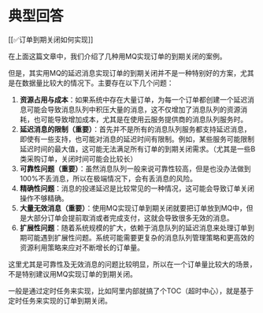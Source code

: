 # 典型回答


[[✅订单到期关闭如何实现]]



在上面这篇文章中，我们介绍了几种用MQ实现订单的到期关闭的案例。



但是，其实用MQ的延迟消息实现订单的到期关闭并不是一种特别好的方案，尤其是在数据量比较大的情况下。主要存在以下几个问题：



1. **资源占用与成本**：如果系统中存在大量订单，为每一个订单都创建一个延迟消息可能会导致消息队列中积压大量的消息，这不仅增加了消息队列的资源消耗，也可能导致增加成本，尤其是在使用云服务提供商的消息队列服务时。
2. **延迟消息的限制（重要）**：首先并不是所有的消息队列服务都支持延迟消息，即使有一些支持，也可能对消息的延迟时间有限制。例如，某些服务可能限制延迟时间的最大值，这可能无法满足所有订单的到期关闭需求。（尤其是一些B类采购订单，关闭时间可能会比较长）
3. **可靠性问题（重要）**：虽然消息队列一般来说可靠性较高，但是也没办法做到100%不丢消息，所以在极端情况下，会有丢消息的风险。
4. **精确性问题**：消息的投递延迟是比较常见的一种情况，这可能会导致订单关闭操作不够精确。
5. **大量无效消息（重要）**：使用MQ实现订单到期关闭就要把订单放到MQ中，但是大部分订单会提前取消或者完成支付，这就会导致很多无效的消息。
6. **扩展性问题**：随着系统规模的扩大，依赖于消息队列的延迟消息来处理订单到期可能遇到扩展性问题。系统可能需要更复杂的消息队列管理策略和更高效的资源利用策略来应对不断增长的订单量。



这里尤其是可靠性及无效消息的问题比较明显，所以在一个订单量比较大的场景，不是特别建议用MQ实现订单的到期关闭。



一般是通过定时任务来实现，比如阿里内部就搞了个TOC（超时中心），就是基于定时任务来实现的订单到期关闭。

